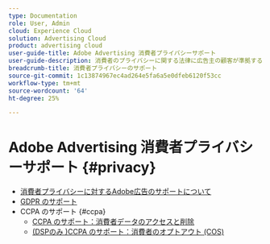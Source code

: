 ```yaml
---
type: Documentation
role: User, Admin
cloud: Experience Cloud
solution: Advertising Cloud
product: advertising cloud
user-guide-title: Adobe Advertising 消費者プライバシーサポート
user-guide-description: 消費者のプライバシーに関する法律に広告主の顧客が準拠するのに役立つ、Adobe広告が提供するセキュリティとプライバシーに関する制御について説明します。
breadcrumb-title: 消費者プライバシーのサポート
source-git-commit: 1c13874967ec4ad264e5fa6a5e0dfeb6120f53cc
workflow-type: tm+mt
source-wordcount: '64'
ht-degree: 25%

---
```



# Adobe Advertising 消費者プライバシーサポート {#privacy}

+ [消費者プライバシーに対するAdobe広告のサポートについて](/help/privacy/home.md)
+ [GDPR のサポート](/help/privacy/advertising-gdpr.md)
+ CCPA のサポート {#ccpa}
   + [CCPA のサポート：消費者データのアクセスと削除](/help/privacy/ccpa-access-delete.md)
   + [(DSPのみ )CCPA のサポート：消費者のオプトアウト (COS)](/help/privacy/ccpa-opt-out-of-sale.md)
